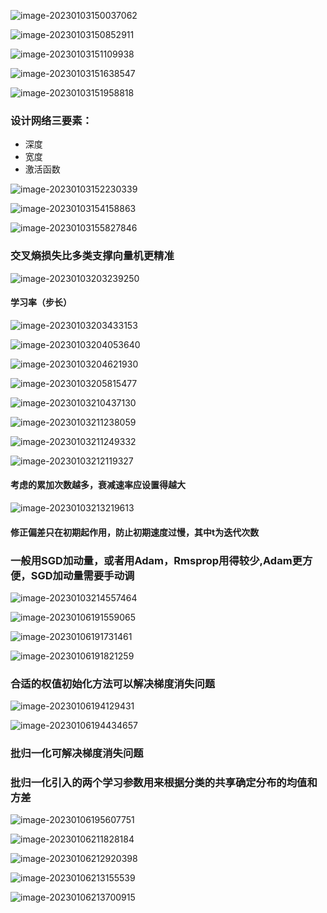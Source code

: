 ![image-20230103150037062](https://img-1301878935.cos.ap-nanjing.myqcloud.com//typora/image-20230103150037062.png)

![image-20230103150852911](https://img-1301878935.cos.ap-nanjing.myqcloud.com//typora/image-20230103150852911.png)

![image-20230103151109938](https://img-1301878935.cos.ap-nanjing.myqcloud.com//typora/image-20230103151109938.png)

![image-20230103151638547](https://img-1301878935.cos.ap-nanjing.myqcloud.com//typora/image-20230103151638547.png)

![image-20230103151958818](https://img-1301878935.cos.ap-nanjing.myqcloud.com//typora/image-20230103151958818.png)

### 设计网络三要素：

- 深度
- 宽度
- 激活函数

![image-20230103152230339](https://img-1301878935.cos.ap-nanjing.myqcloud.com//typora/image-20230103152230339.png)

![image-20230103154158863](https://img-1301878935.cos.ap-nanjing.myqcloud.com//typora/image-20230103154158863.png)

![image-20230103155827846](https://img-1301878935.cos.ap-nanjing.myqcloud.com//typora/image-20230103155827846.png)

### 交叉熵损失比多类支撑向量机更精准

![image-20230103203239250](https://img-1301878935.cos.ap-nanjing.myqcloud.com//typora/image-20230103203239250.png)

#### 学习率（步长）

![image-20230103203433153](https://img-1301878935.cos.ap-nanjing.myqcloud.com//typora/image-20230103203433153.png)

![image-20230103204053640](https://img-1301878935.cos.ap-nanjing.myqcloud.com//typora/image-20230103204053640.png)

![image-20230103204621930](https://img-1301878935.cos.ap-nanjing.myqcloud.com//typora/image-20230103204621930.png)

![image-20230103205815477](https://img-1301878935.cos.ap-nanjing.myqcloud.com//typora/image-20230103205815477.png)

![image-20230103210437130](https://img-1301878935.cos.ap-nanjing.myqcloud.com//typora/image-20230103210437130.png)

![image-20230103211238059](https://img-1301878935.cos.ap-nanjing.myqcloud.com//typora/image-20230103211238059.png)

![image-20230103211249332](https://img-1301878935.cos.ap-nanjing.myqcloud.com//typora/image-20230103211249332.png)

![image-20230103212119327](https://img-1301878935.cos.ap-nanjing.myqcloud.com//typora/image-20230103212119327.png)

#### 考虑的累加次数越多，衰减速率应设置得越大

![image-20230103213219613](https://img-1301878935.cos.ap-nanjing.myqcloud.com//typora/image-20230103213219613.png)

#### 修正偏差只在初期起作用，防止初期速度过慢，其中t为迭代次数

### 一般用SGD加动量，或者用Adam，Rmsprop用得较少,Adam更方便，SGD加动量需要手动调

![image-20230103214557464](https://img-1301878935.cos.ap-nanjing.myqcloud.com//typora/image-20230103214557464.png)

![image-20230106191559065](https://img-1301878935.cos.ap-nanjing.myqcloud.com//typora/image-20230106191559065.png)

![image-20230106191731461](https://img-1301878935.cos.ap-nanjing.myqcloud.com//typora/image-20230106191731461.png)

![image-20230106191821259](https://img-1301878935.cos.ap-nanjing.myqcloud.com//typora/image-20230106191821259.png)

### 合适的权值初始化方法可以解决梯度消失问题

![image-20230106194129431](https://img-1301878935.cos.ap-nanjing.myqcloud.com//typora/image-20230106194129431.png)

![image-20230106194434657](https://img-1301878935.cos.ap-nanjing.myqcloud.com//typora/image-20230106194434657.png)

### 批归一化可解决梯度消失问题

### 批归一化引入的两个学习参数用来根据分类的共享确定分布的均值和方差

![image-20230106195607751](https://img-1301878935.cos.ap-nanjing.myqcloud.com//typora/image-20230106195607751.png)

![image-20230106211828184](https://img-1301878935.cos.ap-nanjing.myqcloud.com//typora/image-20230106211828184.png)

![image-20230106212920398](https://img-1301878935.cos.ap-nanjing.myqcloud.com//typora/image-20230106212920398.png)

![image-20230106213155539](https://img-1301878935.cos.ap-nanjing.myqcloud.com//typora/image-20230106213155539.png)

![image-20230106213700915](https://img-1301878935.cos.ap-nanjing.myqcloud.com//typora/image-20230106213700915.png)